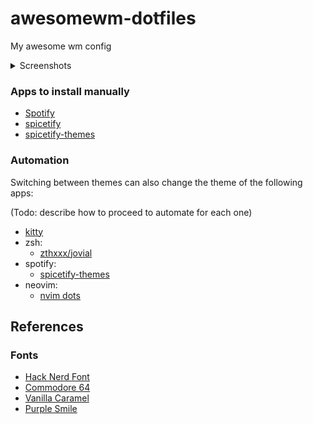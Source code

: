 # awesomewm-dotfiles
My awesome wm config

<details>
  <summary>Screenshots</summary>

### ricework

![Image](config/awesome/themes/ricework/screenshot.png)

### spywork

![Image](config/awesome/themes/spywork/screenshot.png)

### yumework

![Image](config/awesome/themes/yumework/screenshot.png)

### paperwork

![Image](config/awesome/themes/paperwork/screenshot.png)

### homework

![Image](config/awesome/themes/homework/screenshot.png)

### afterwork

![Image](config/awesome/themes/afterwork/screenshot.png)

### workless

![Image](config/awesome/themes/workless/screenshot.png)

### underwork

![Image](config/awesome/themes/underwork/screenshot.png)

### clockwork

![Image](config/awesome/themes/clockwork/screenshot.png)

### waterwork

![Image](config/awesome/themes/waterwork/screenshot.png)

### fancywork

![Image](config/awesome/themes/fancywork/screenshot.png)

### rework

![Image](config/awesome/themes/rework/screenshot.png)
</details>

### Apps to install manually

- [Spotify](https://flathub.org/apps/details/com.spotify.Client)
- [spicetify](https://github.com/spicetify/spicetify-cli)
- [spicetify-themes](https://github.com/spicetify/spicetify-themes)

### Automation

Switching between themes can also change the theme of the following apps:

(Todo: describe how to proceed to automate for each one)

- [kitty](https://sw.kovidgoyal.net/kitty/)
- zsh:
  - [zthxxx/jovial](https://github.com/zthxxx/jovial)
- spotify:
  - [spicetify-themes](https://github.com/spicetify/spicetify-themes)
- neovim:
  - [nvim dots](https://github.com/demingongo/nvim-config)

## References

### Fonts
- [Hack Nerd Font](https://github.com/ryanoasis/nerd-fonts#option-3-install-script)
- [Commodore 64](https://www.dafont.com/commodore-64.font)
- [Vanilla Caramel](https://www.dafont.com/vanilla-caramel.font)
- [Purple Smile](https://www.dafont.com/purple-smile.font)
